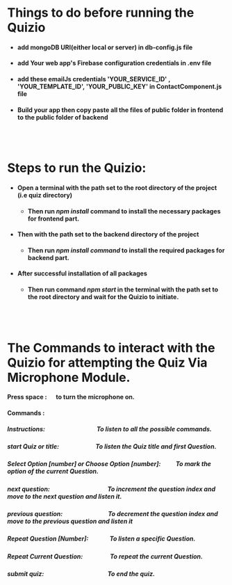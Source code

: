 # Things to do before running the Quizio
- #### add mongoDB URI(either local or server) in db-config.js file
- #### add Your web app's Firebase configuration credentials in .env file
- #### add these emailJs credentials 'YOUR_SERVICE_ID' , 'YOUR_TEMPLATE_ID', 'YOUR_PUBLIC_KEY' in ContactComponent.js file 
- #### Build your app then copy paste all the files of public folder in frontend to the public folder of backend
<br>
<br>

# Steps to run the Quizio:

-  #### Open a terminal with the path set to the root directory of the project (i.e quiz directory) 
     - ####   Then run *npm install* command to install the necessary packages for frontend part.
-   #### Then with the path set to the backend directory of the project 
     - ####  Then run *npm install command* to install the required packages for backend part.
- #### After successful installation of all packages
     - #### Then run command *npm start* in the terminal with the path set to the root directory and wait for the Quizio to initiate.

<br>
<br>


# The Commands to interact with the Quizio for attempting the Quiz Via Microphone Module.
   #### Press space : &emsp; to turn the microphone on.
   ####  Commands :
   ##### Instructions: &emsp;&emsp;&emsp;&emsp;&emsp;&emsp;&emsp;&emsp; To listen to all the possible commands.
   ##### start Quiz or title:&emsp;&emsp;&emsp;&emsp;&emsp;&emsp;To listen the Quiz title and first Question.
   ##### Select Option [number] or Choose Option [number]: &emsp;&emsp; To mark the option of the current Question.
   ##### next question: &emsp;&emsp;&emsp;&emsp;&emsp;&emsp;&emsp;&emsp;&emsp; To increment the question index and move to the next question and listen it.
   ##### previous question: &emsp;&emsp;&emsp;&emsp;&emsp;&emsp;&emsp; To decrement the question index and move to the previous question and listen it
   ##### Repeat Question [Number]: &emsp;&emsp;&emsp; To listen a specific Question.
   ##### Repeat Current Question: &emsp;&emsp;&emsp;&emsp; To repeat the current Question.
   ##### submit quiz: &emsp;&emsp;&emsp;&emsp;&emsp;&emsp;&emsp;&emsp;&emsp;&emsp; To end the quiz.

